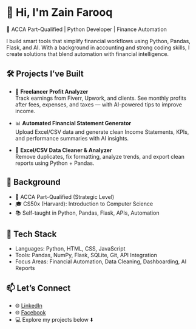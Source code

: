 # 👋 Hi, I'm Zain Farooq

🎯 ACCA Part-Qualified | Python Developer | Finance Automation

I build smart tools that simplify financial workflows using Python, Pandas, Flask, and AI. With a background in accounting and strong coding skills, I create solutions that blend automation with financial intelligence.

## 🛠️ Projects I’ve Built

- 🧾 **Freelancer Profit Analyzer**  
  Track earnings from Fiverr, Upwork, and clients. See monthly profits after fees, expenses, and taxes — with AI-powered tips to improve income.

- 📊 **Automated Financial Statement Generator**  
  Upload Excel/CSV data and generate clean Income Statements, KPIs, and performance summaries with AI insights.

- 🧹 **Excel/CSV Data Cleaner & Analyzer**  
  Remove duplicates, fix formatting, analyze trends, and export clean reports using Python + Pandas.

## 💼 Background

- 📘 ACCA Part-Qualified (Strategic Level)  
- 🎓 CS50x (Harvard): Introduction to Computer Science  
- 📚 Self-taught in Python, Pandas, Flask, APIs, Automation

## 🧰 Tech Stack

- Languages: Python, HTML, CSS, JavaScript  
- Tools: Pandas, NumPy, Flask, SQLite, Git, API Integration  
- Focus Areas: Financial Automation, Data Cleaning, Dashboarding, AI Reports

## 📫 Let’s Connect

- 🌐 [LinkedIn](https://www.linkedin.com/in/fintechzain)
- 🌐 [Facebook](https://www.facebook.com/profile.php?id=61577813172995)
- 💻 Explore my projects below ⬇️
